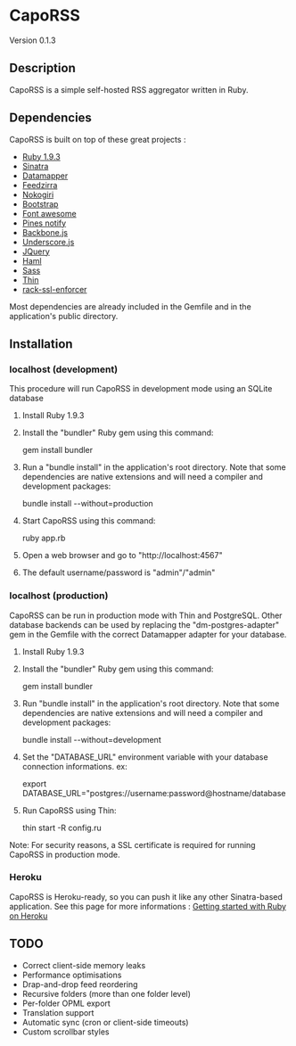 # CapoRSS

Version 0.1.3

## Description

CapoRSS is a simple self-hosted RSS aggregator written in Ruby.

## Dependencies

CapoRSS is built on top of these great projects :

* [Ruby 1.9.3](http://www.ruby-lang.org/)
* [Sinatra](http://www.sinatrarb.com/)
* [Datamapper](http://datamapper.org/)
* [Feedzirra](https://github.com/pauldix/feedzirra)
* [Nokogiri](http://nokogiri.org/)
* [Bootstrap](http://twitter.github.com/bootstrap/)
* [Font awesome](http://fortawesome.github.com/Font-Awesome/)
* [Pines notify](http://pinesframework.org/pnotify/)
* [Backbone.js](http://backbonejs.org/)
* [Underscore.js](http://underscorejs.org/)
* [JQuery](http://jquery.com/)
* [Haml](http://haml.info/)
* [Sass](http://sass-lang.com/)
* [Thin](http://code.macournoyer.com/thin/)
* [rack-ssl-enforcer](https://github.com/tobmatth/rack-ssl-enforcer)

Most dependencies are already included in the Gemfile and in the application's public directory.

## Installation

### localhost (development)

This procedure will run CapoRSS in development mode using an SQLite database

1. Install Ruby 1.9.3
2. Install the "bundler" Ruby gem using this command:

    gem install bundler

3. Run a "bundle install" in the application's root directory. Note that some dependencies are native extensions and will need a compiler and development packages:

    bundle install --without=production

4. Start CapoRSS using this command:

    ruby app.rb

5. Open a web browser and go to "http://localhost:4567"
6. The default username/password is "admin"/"admin"

### localhost (production)

CapoRSS can be run in production mode with Thin and PostgreSQL. Other database backends can be used by replacing the "dm-postgres-adapter" gem in the Gemfile with the correct Datamapper adapter for your database.

1. Install Ruby 1.9.3
2. Install the "bundler" Ruby gem using this command:

    gem install bundler

3. Run "bundle install" in the application's root directory. Note that some dependencies are native extensions and will need a compiler and development packages:

    bundle install --without=development

4. Set the "DATABASE\_URL" environment variable with your database connection informations. ex:

    export DATABASE\_URL="postgres://username:password@hostname/database

5. Run CapoRSS using Thin:

    thin start -R config.ru

Note: For security reasons, a SSL certificate is required for running CapoRSS in production mode.

### Heroku

CapoRSS is Heroku-ready, so you can push it like any other Sinatra-based application. See this page for more informations : [Getting started with Ruby on Heroku](https://devcenter.heroku.com/articles/ruby)

## TODO

* Correct client-side memory leaks
* Performance optimisations
* Drap-and-drop feed reordering
* Recursive folders (more than one folder level)
* Per-folder OPML export
* Translation support
* Automatic sync (cron or client-side timeouts)
* Custom scrollbar styles
